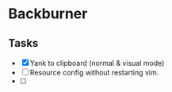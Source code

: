 # Backburner

## Tasks

- [x] Yank to clipboard (normal & visual mode)
- [ ] Resource config without restarting vim.
- [ ] 
